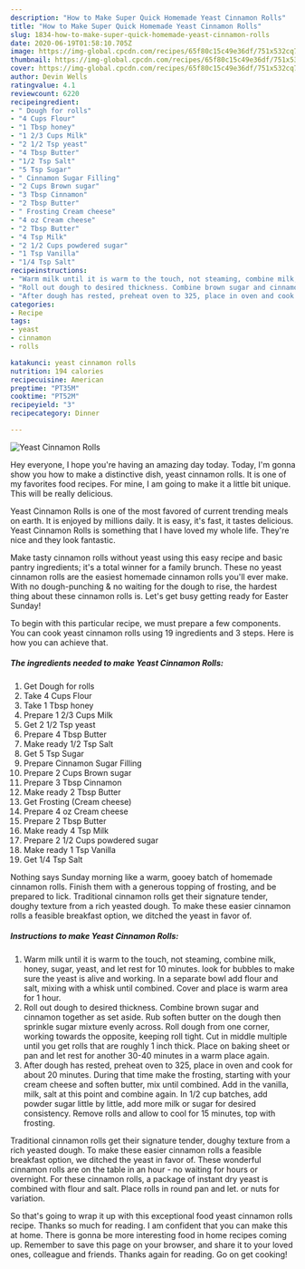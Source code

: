 ```yaml
---
description: "How to Make Super Quick Homemade Yeast Cinnamon Rolls"
title: "How to Make Super Quick Homemade Yeast Cinnamon Rolls"
slug: 1834-how-to-make-super-quick-homemade-yeast-cinnamon-rolls
date: 2020-06-19T01:58:10.705Z
image: https://img-global.cpcdn.com/recipes/65f80c15c49e36df/751x532cq70/yeast-cinnamon-rolls-recipe-main-photo.jpg
thumbnail: https://img-global.cpcdn.com/recipes/65f80c15c49e36df/751x532cq70/yeast-cinnamon-rolls-recipe-main-photo.jpg
cover: https://img-global.cpcdn.com/recipes/65f80c15c49e36df/751x532cq70/yeast-cinnamon-rolls-recipe-main-photo.jpg
author: Devin Wells
ratingvalue: 4.1
reviewcount: 6220
recipeingredient:
- " Dough for rolls"
- "4 Cups Flour"
- "1 Tbsp honey"
- "1 2/3 Cups Milk"
- "2 1/2 Tsp yeast"
- "4 Tbsp Butter"
- "1/2 Tsp Salt"
- "5 Tsp Sugar"
- " Cinnamon Sugar Filling"
- "2 Cups Brown sugar"
- "3 Tbsp Cinnamon"
- "2 Tbsp Butter"
- " Frosting Cream cheese"
- "4 oz Cream cheese"
- "2 Tbsp Butter"
- "4 Tsp Milk"
- "2 1/2 Cups powdered sugar"
- "1 Tsp Vanilla"
- "1/4 Tsp Salt"
recipeinstructions:
- "Warm milk until it is warm to the touch, not steaming, combine milk, honey, sugar, yeast, and let rest for 10 minutes. look for bubbles to make sure the yeast is alive and working. In a separate bowl add flour and salt, mixing with a whisk until combined. Cover and place is warm area for 1 hour."
- "Roll out dough to desired thickness. Combine brown sugar and cinnamon together as set aside. Rub soften butter on the dough then sprinkle sugar mixture evenly across. Roll dough from one corner, working towards the opposite, keeping roll tight. Cut in middle multiple until you get rolls that are roughly 1 inch thick. Place on baking sheet or pan and let rest for another 30-40 minutes in a warm place again."
- "After dough has rested, preheat oven to 325, place in oven and cook for about 20 minutes. During that time make the frosting, starting with your cream cheese and soften butter, mix until combined. Add in the vanilla, milk, salt at this point and combine again. In 1/2 cup batches, add powder sugar little by little, add more milk or sugar for desired consistency. Remove rolls and allow to cool for 15 minutes, top with frosting."
categories:
- Recipe
tags:
- yeast
- cinnamon
- rolls

katakunci: yeast cinnamon rolls 
nutrition: 194 calories
recipecuisine: American
preptime: "PT35M"
cooktime: "PT52M"
recipeyield: "3"
recipecategory: Dinner

---
```



![Yeast Cinnamon Rolls](https://img-global.cpcdn.com/recipes/65f80c15c49e36df/751x532cq70/yeast-cinnamon-rolls-recipe-main-photo.jpg)

Hey everyone, I hope you're having an amazing day today. Today, I'm gonna show you how to make a distinctive dish, yeast cinnamon rolls. It is one of my favorites food recipes. For mine, I am going to make it a little bit unique. This will be really delicious.

Yeast Cinnamon Rolls is one of the most favored of current trending meals on earth. It is enjoyed by millions daily. It is easy, it's fast, it tastes delicious. Yeast Cinnamon Rolls is something that I have loved my whole life. They're nice and they look fantastic.

Make tasty cinnamon rolls without yeast using this easy recipe and basic pantry ingredients; it&#39;s a total winner for a family brunch. These no yeast cinnamon rolls are the easiest homemade cinnamon rolls you&#39;ll ever make. With no dough-punching &amp; no waiting for the dough to rise, the hardest thing about these cinnamon rolls is. Let&#39;s get busy getting ready for Easter Sunday!


To begin with this particular recipe, we must prepare a few components. You can cook yeast cinnamon rolls using 19 ingredients and 3 steps. Here is how you can achieve that.

<!--inarticleads1-->

##### The ingredients needed to make Yeast Cinnamon Rolls:

1. Get  Dough for rolls
1. Take 4 Cups Flour
1. Take 1 Tbsp honey
1. Prepare 1 2/3 Cups Milk
1. Get 2 1/2 Tsp yeast
1. Prepare 4 Tbsp Butter
1. Make ready 1/2 Tsp Salt
1. Get 5 Tsp Sugar
1. Prepare  Cinnamon Sugar Filling
1. Prepare 2 Cups Brown sugar
1. Prepare 3 Tbsp Cinnamon
1. Make ready 2 Tbsp Butter
1. Get  Frosting (Cream cheese)
1. Prepare 4 oz Cream cheese
1. Prepare 2 Tbsp Butter
1. Make ready 4 Tsp Milk
1. Prepare 2 1/2 Cups powdered sugar
1. Make ready 1 Tsp Vanilla
1. Get 1/4 Tsp Salt


Nothing says Sunday morning like a warm, gooey batch of homemade cinnamon rolls. Finish them with a generous topping of frosting, and be prepared to lick. Traditional cinnamon rolls get their signature tender, doughy texture from a rich yeasted dough. To make these easier cinnamon rolls a feasible breakfast option, we ditched the yeast in favor of. 

<!--inarticleads2-->

##### Instructions to make Yeast Cinnamon Rolls:

1. Warm milk until it is warm to the touch, not steaming, combine milk, honey, sugar, yeast, and let rest for 10 minutes. look for bubbles to make sure the yeast is alive and working. In a separate bowl add flour and salt, mixing with a whisk until combined. Cover and place is warm area for 1 hour.
1. Roll out dough to desired thickness. Combine brown sugar and cinnamon together as set aside. Rub soften butter on the dough then sprinkle sugar mixture evenly across. Roll dough from one corner, working towards the opposite, keeping roll tight. Cut in middle multiple until you get rolls that are roughly 1 inch thick. Place on baking sheet or pan and let rest for another 30-40 minutes in a warm place again.
1. After dough has rested, preheat oven to 325, place in oven and cook for about 20 minutes. During that time make the frosting, starting with your cream cheese and soften butter, mix until combined. Add in the vanilla, milk, salt at this point and combine again. In 1/2 cup batches, add powder sugar little by little, add more milk or sugar for desired consistency. Remove rolls and allow to cool for 15 minutes, top with frosting.


Traditional cinnamon rolls get their signature tender, doughy texture from a rich yeasted dough. To make these easier cinnamon rolls a feasible breakfast option, we ditched the yeast in favor of. These wonderful cinnamon rolls are on the table in an hour - no waiting for hours or overnight. For these cinnamon rolls, a package of instant dry yeast is combined with flour and salt. Place rolls in round pan and let. or nuts for variation. 

So that's going to wrap it up with this exceptional food yeast cinnamon rolls recipe. Thanks so much for reading. I am confident that you can make this at home. There is gonna be more interesting food in home recipes coming up. Remember to save this page on your browser, and share it to your loved ones, colleague and friends. Thanks again for reading. Go on get cooking!
